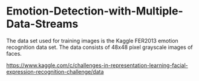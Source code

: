 # Emotion-Detection-with-Multiple-Data-Streams

The data set used for training images is the Kaggle FER2013 emotion recognition data set. The data consists of 48x48 pixel grayscale images of faces. 


https://www.kaggle.com/c/challenges-in-representation-learning-facial-expression-recognition-challenge/data

